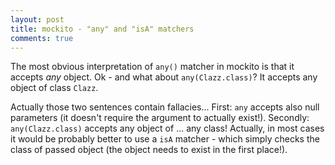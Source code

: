 ```yaml
---
layout: post
title: mockito - "any" and "isA" matchers
comments: true
---
```


The most obvious interpretation of `any()` matcher in mockito is that it accepts _any_ object. Ok - and what about `any(Clazz.class)`? It accepts any object of class `Clazz`. 

Actually those two sentences contain fallacies... First: `any` accepts also null parameters (it doesn't require the argument to actually exist!). Secondly: `any(Clazz.class)` accepts any object of ... any class! Actually, in most cases it would be probably better to use a `isA` matcher - which simply checks the class of passed object (the object needs to exist in the first place!). 
